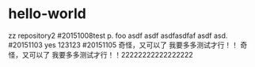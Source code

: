 # hello-world
zz repository2
#20151008test
p.
  foo asdf
  asdf
   asdfasdfaf
   asdf
  asd.
#20151103
yes
123123
#20151105
奇怪，又可以了  我要多多测试才行！！
奇怪，又可以了  我要多多测试才行！！22222222222222222
